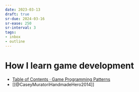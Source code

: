 ```yaml
---
date: 2023-03-13
draft: true
sr-due: 2024-03-16
sr-ease: 250
sr-interval: 3
tags:
- inbox
- outline
---
```


# How I learn game development

- [Table of Contents · Game Programming Patterns](https://gameprogrammingpatterns.com/contents.html)
- [[@CaseyMuratoriHandmadeHero2014]]